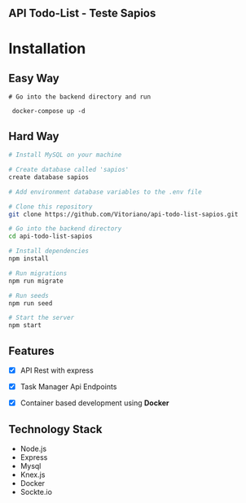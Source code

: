 ## API Todo-List - Teste Sapios

# Installation 

  ## Easy Way

    # Go into the backend directory and run

     docker-compose up -d
  
  ## Hard Way

  ```bash
# Install MySQL on your machine

# Create database called 'sapios'
create database sapios

# Add environment database variables to the .env file 

# Clone this repository
git clone https://github.com/Vitoriano/api-todo-list-sapios.git

# Go into the backend directory
cd api-todo-list-sapios

# Install dependencies
npm install

# Run migrations
npm run migrate

# Run seeds
npm run seed

# Start the server
npm start


```

## Features

- [x] API Rest with express
- [x] Task Manager Api Endpoints
- [x] Container based development using **Docker**


## Technology Stack

  - Node.js
  - Express
  - Mysql
  - Knex.js
  - Docker
  - Sockte.io